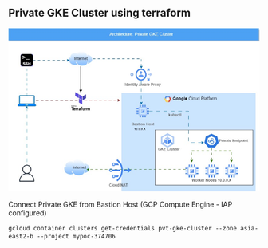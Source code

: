 ## Private GKE Cluster using terraform

<img src="https://github.com/prayag-sangode/private-gke/blob/main/private-gke.jpg" alt="Alt text" title="Private GKE">

Connect Private GKE from Bastion Host (GCP Compute Engine - IAP configured) 
```
gcloud container clusters get-credentials pvt-gke-cluster --zone asia-east2-b --project mypoc-374706
```
